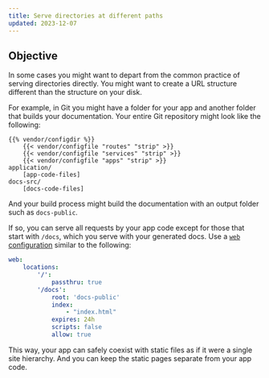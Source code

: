 ```yaml
---
title: Serve directories at different paths
updated: 2023-12-07
---
```



## Objective  

In some cases you might want to depart from the common practice of serving directories directly.
You might want to create a URL structure different than the structure on your disk.

For example, in Git you might have a folder for your app and another folder that builds your documentation.
Your entire Git repository might look like the following:


```text
{{% vendor/configdir %}}
    {{< vendor/configfile "routes" "strip" >}}
    {{< vendor/configfile "services" "strip" >}}
    {{< vendor/configfile "apps" "strip" >}}
application/
    [app-code-files]
docs-src/
    [docs-code-files]
```


And your build process might build the documentation with an output folder such as `docs-public`.

If so, you can serve all requests by your app code except for those that start with `/docs`,
which you serve with your generated docs.
Use a [`web` configuration](../app-reference.md#web) similar to the following:


```yaml {configfile="apps"}
web:
    locations:
        '/':
            passthru: true
        '/docs':
            root: 'docs-public'
            index:
                - "index.html"
            expires: 24h
            scripts: false
            allow: true
```


This way, your app can safely coexist with static files as if it were a single site hierarchy.
And you can keep the static pages separate from your app code.
